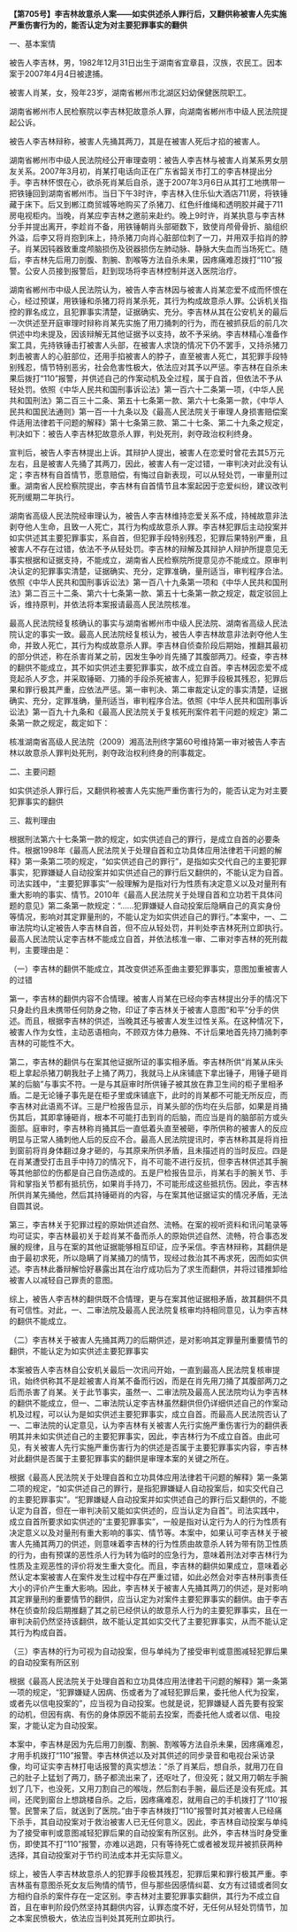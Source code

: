 **【第705号】李吉林故意杀人案——如实供述杀人罪行后，又翻供称被害人先实施严重伤害行为的，能否认定为对主要犯罪事实的翻供**

一、基本案情

被告人李吉林，男，1982年12月31日出生于湖南省宜章县，汉族，农民工。因本案于2007年4月4日被逮捕。

被害人肖某，女，殁年23岁，湖南省郴州市北湖区妇幼保健医院职工。

湖南省郴州市人民检察院以李吉林犯故意杀人罪，向湖南省郴州市中级人民法院提起公诉。

被告人李吉林辩称，被害人先捅其两刀，其是在被害人死后才掐的被害人。

湖南省郴州市中级人民法院经公开审理查明：被告人李吉林与被害人肖某系男女朋友关系。2007年3月初，肖某打电话向正在广东省韶关市打工的李吉林提出分手。李吉林怀恨在心，欲杀死肖某后自杀，遂于2007年3月6日从其打工地携带一把铁锤回到湖南省郴州市。当日下午3时许，李吉林入住乐仙大酒店711房，将铁锤藏于床下。后又到郴江商贸城等地购买了杀猪刀、红色纤维绳和透明胶并藏于711房电视柜内。当晚，肖某应李吉林之邀前来赴约。晚上9时许，肖某执意与李吉林分手并提出离开，李趁肖不备，用铁锤朝肖头部砸数下，致使肖颅骨骨折、脑组织外溢，后李又将肖抱到床上，持杀猪刀向肖心脏部位刺了一刀，并用双手掐肖的脖子。肖某因钝器致重度颅脑损伤及锐器损伤左肺动脉、静脉大失血而当场死亡。随后，李吉林先后用刀剖腹、割腕、割喉等方法自杀未果，因疼痛难忍拨打“110”报警。公安人员接到报警后，赶到现场将李吉林控制并送入医院治疗。

湖南省郴州市中级人民法院认为，被告人李吉林因与被害人肖某恋爱不成而怀恨在心，经过预谋，用铁锤和杀猪刀将肖某杀死，其行为构成故意杀人罪。公诉机关指控的罪名成立，且犯罪事实清楚，证据确实、充分。李吉林从其在公安机关的最后一次供述至开庭审理时辩称肖某先实施了用刀捅刺的行为，而在被抓获后的前几次供述中均未提及，因该辩解无其他证据予以支持，故不予采纳。李吉林精心准备作案工具，先持铁锤击打被害人头部，在被害人求饶的情况下仍不罢手，又持杀猪刀刺击被害人的心脏部位，还用手掐被害人的脖子，直至被害人死亡，其犯罪手段特别残忍，情节特别恶劣，社会危害性极大，依法应对其予以严惩。李吉林在自杀未果后拨打“110”报警，并供述自己的作案动机及全过程，属于自首，但依法不予从轻处罚。依照《中华人民共和国刑事诉讼法》第一百六十二条第一项，《中华人民共和国刑法》第二百三十二条、第五十七条第一款、第六十七条第一款，《中华人民共和国民法通则》第一百一十九条以及《最高人民法院关于审理人身损害赔偿案件适用法律若干问题的解释》第十七条第三款、第二十七条、第二十九条之规定，判决如下：被告人李吉林犯故意杀人罪，判处死刑，剥夺政治权利终身。

宣判后，被告人李吉林提出上诉。其辩护人提出，被害人在恋爱时曾花去其5万元左右，且是被害人先捅了其两刀，因此，被害人有一定过错，一审判决对此没有认定；李吉林有自首情节，愿意赔偿，有悔过自新表现，可以从轻处罚，一审量刑过重。湖南省人民检察院提出，李吉林有自首情节且本案起因于恋爱纠纷，建议改判死刑缓期二年执行。

湖南省高级人民法院经审理认为，被告人李吉林维持恋爱关系不成，持械故意非法剥夺他人生命，且致一人死亡，其行为构成故意杀人罪。李吉林犯罪后主动投案并如实供述其主要犯罪事实，系自首，但犯罪手段特别残忍，犯罪后果特别严重，且被害人不存在过错，依法不予从轻处罚。李吉林的辩解及其辩护人辩护所提意见无事实根据和证据支持，不能成立，湖南省人民检察院所提意见亦不能成立。原审判决认定的犯罪事实清楚，证据确实、充分，定罪准确，量刑适当，审判程序合法。依照《中华人民共和国刑事诉讼法》第一百八十九条第一项和《中华人民共和国刑法》第二百三十二条、第六十七条第一款、第五十七条第一款之规定，裁定驳回上诉，维持原判，并依法将本案报请最高人民法院核准。

最高人民法院经复核确认的事实与湖南省郴州市中级人民法院、湖南省高级人民法院认定的事实一致。最高人民法院经复核认为，被告人李吉林故意非法剥夺他人生命，并致人死亡，其行为构成故意杀人罪。李吉林自侦查阶段后期始，推翻其最初的部分供述，称在杀害肖某之前，因发生争吵肖先捅了其腹部两刀。经查，李吉林的翻供不能成立，其不如实供述主要犯罪事实，故不成立自首。李吉林因恋爱不成竞起杀人歹念，并采取锤砸、刀捅的手段杀死被害人，犯罪手段极其残忍，犯罪后果和罪行极其严重，应依法严惩。第一审判决、第二审裁定认定的事实清楚，证据确实、充分，定罪准确，量刑适当，审判程序合法。依照《中华人民共和国刑事诉讼法》第一百九十九条和《最高人民法院关于复核死刑案件若干问题的规定》第二条第一款之规定，裁定如下：

核准湖南省高级人民法院（2009）湘高法刑终字第60号维持第一审对被告人李吉林以故意杀人罪判处死刑，剥夺政治权利终身的刑事裁定。

二、主要问题

如实供述杀人罪行后，又翻供称被害人先实施严重伤害行为的，能否认定为对主要犯罪事实的翻供

三、裁判理由

根据刑法第六十七条第一款的规定，如实供述自己的罪行，是成立自首的必要条件。根据1998年《最高人民法院关于处理自首和立功具体应用法律若干问题的解释》第一条第二项的规定，“如实供述自己的罪行”，是指如实交代自己的主要犯罪事实，犯罪嫌疑人自动投案并如实供述自己的罪行后又翻供的，不能认定为自首。司法实践中，“主要犯罪事实”一般理解为是指对行为性质有决定意义以及对量刑有重大影响的事实、情节。2010年《最高人民法院关于处理自首和立功若干具体问题的意见》第二条第一款规定：“……犯罪嫌疑人自动投案后隐瞒自己的真实身份等情况，影响对其定罪量刑的，不能认定为如实供述自己的罪行。”本案中，一、二审法院均认定被告人李吉林自首，但不应从轻处罚，并判处李吉林死刑立即执行。最高人民法院认定李吉林不能成立自首，并依法核准一审、二审对李吉林的死刑裁判，主要理由是：

（一）李吉林的翻供不能成立，其改变供述系歪曲主要犯罪事实，意图加重被害人的过错

第一，李吉林的翻供内容不合情理。被害人肖某在已经向李吉林提出分手的情况下只身赴约且未携带任何防身之物，印证了李吉林关于被害人意图“和平”分手的供述。而且，根据李吉林的供述，当晚其还与被害人发生过性关系。在这种情况下，被害人作为女性，主动恶语相向，不顾双方体力悬殊、不计后果地首先持刀捅刺李吉林的可能性不大。

第二，李吉林的翻供与在案其他证据所证的事实相矛盾。李吉林所供“肖某从床头柜上拿起杀猪刀朝我肚子上捅了两刀，我就马上从床铺底下拿出锤子，用锤子砸肖某的后脑”与事实不符。一是与其庭审时所供锤子被其放在靠卫生间的柜子里相矛盾。二是无论锤子事先是在柜子里或床铺底下，此时的肖某都不可能无所反应，而李吉林对此语焉不详。三是尸检报告显示，肖某头部的伤均在头后部，如果是肖捅伤其后，其即拿锤砸肖，根本不可能打击到肖的后脑，而应当是肖的脑部前方或头面部。庭审时，李吉林称肖捅其后一直低着头直至被砸，李所供称的被害人的反应明显与正常人捅刺他人后的反应不合。最高人民法院提讯时，李吉林称其是将肖扭到窗前将肖身体翻过身才砸的，与其原来所供矛盾，且未描述肖的当时反应。四是在肖某遭受打击且手中持刀的情况下，肖不可能不进行反抗，但李吉林供述其手腕等其他部位的伤都是自己自伤造成的。五是尸检报告显示，肖某右手的腕关节、手背和掌指关节都有抵抗伤，如果肖手持刀，不可能形成这些抵抗伤。因此，李吉林所供肖某先捅他，然后其持锤砸肖的内容，与在案其他证据证实的情况矛盾，无法自圆其说。

第三，李吉林关于犯罪过程的原始供述自然、流畅。在案的视听资料和讯问笔录等均可证实，李吉林最初关于趁肖某不备而杀人的原始供述自然、流畅，符合事态发展的规律，且与在案的其他证据能够相互印证，应予采信。李吉林辩称，其翻供是由于最初求死，所以隐瞒了肖某捅刀的情节，现经过救治其不再求死，因而如实供述。李吉林此番辩解恰好暴露出其在治疗成功后为了求生而翻供，并将过错推卸给被害人以减轻自己罪责的意图。

综上，被告人李吉林的翻供既不合情理，更与在案其他证据相矛盾，故其翻供不具有可信性。对此，一、二审法院及最高人民法院复核审均持相同意见，认为李吉林的翻供不能成立。

（二）李吉林关于被害人先捅其两刀的后期供述，是对影响其定罪量刑重要情节的翻供，不能认定为如实供述主要犯罪事实

本案被告人李吉林自公安机关最后一次讯问开始，一直到最高人民法院复核审提讯，始终供称其不是趁被害人肖某不备而行凶，而是在肖先用刀捅了其腹部两刀之后而杀害了肖某。关于此节事实，虽然一、二审法院及最高人民法院均认为李吉林的翻供不能成立，但一、二审法院认定李吉林虽然翻供但仍详细供述自己的作案动机及过程，可以认为是如实供述主要犯罪事实，成立自首。而最高人民法院否认了一、二审法院的认定意见，认为李吉林有关被害人先行实施严重伤害行为的翻供表明其并未如实供述自己的主要犯罪事实，因此，李吉林行为不成立自首。由此可见，有关被害人先行实施严重伤害行为的供述是否属于主要犯罪事实内容，李吉林对此翻供是否属于主要犯罪事实的翻供是审理本案的关键之所在。

根据《最高人民法院关于处理自首和立功具体应用法律若干问题的解释》第一条第二项的规定，“如实供述自己的罪行，是指犯罪嫌疑人自动投案后，如实交代自己的主要犯罪事实”。“犯罪嫌疑人自动投案并如实供述自己的罪行后又翻供的，不能认定为自首，但在一审判决前又能如实供述的，应当认定为自首”。司法实践中，成立自首所要求如实供述的“主要犯罪事实”，一般是指对认定行为人的行为性质有决定意义以及对量刑有重大影响的事实、情节等。本案中，如果认可李吉林关于被害人先捅其两刀的供述，则意味着李吉林的行为性质由故意杀人转为带有防卫性质的行为，由有预谋的恶性杀人行为转为临时的应急行为，意味着刑法对李吉林行为性质及主观恶性的评价将发生重大变化。而且，李吉林的翻供如果成立，意味着必然认定本案被害人在案件发生过程中存在严重过错，如此必然会对李吉林刑事责任大小的评价产生重大影响。因此，李吉林关于被害人先捅其两刀的供述，是对影响其定罪量刑的重要情节的翻供，应当认定为对案件主要犯罪事实的翻供。由于李吉林在侦查阶段后期推翻了其之前已经供认的故意杀人行为的主要犯罪事实，且在一审判决前仍然坚持该翻供，故不能认定其如实交代了主要犯罪事实，从而不能认定其行为构成自首。

（三）李吉林的行为可视为自动投案，但与单纯为了接受审判或意图减轻犯罪后果的自动投案有所区别

根据《最高人民法院关于处理自首和立功具体应用法律若干问题的解释》第一条第一项的规定，“犯罪嫌疑人因病、伤或者为了减轻犯罪后果，委托他人代为投案，或者先以信电投案的”，应当视为自动投案。也就是说，犯罪嫌疑人首先要有投案的动机，但因有病、有伤的身体原因不能前去投案，而委托他人或者以信、电投案，才能认定为自动投案。

本案中，李吉林是因为先后用刀剖腹、割腕、割喉等方法自杀未果，因疼痛难忍，才用手机拨打“110”报警。李吉林供述以及对其供述的同步录音和电视台采访录像，均可证实李吉林打电话报警的真实想法：“杀了肖某后，想自杀，就用刀在自己的肚子上猛划了两刀，肠子都流出来了，还呕吐了，但没死；就又用刀朝左手腕划了几下，也没死，又用刀割自己的喉咙，然后割右手腕，最后还是没有死成。其间，还爬到窗台上想跳楼自杀。之后，因疼痛难忍，就用自己的手机拨打了‘110’报警。民警来了后，就送到了医院。”由于李吉林拨打“110”报警时其对被害人已经痛下杀手，其自动投案对于救治被害人已无任何意义。因此，李吉林自动投案与单纯为了接受审判或意图减轻犯罪后果的自动投案有所区别。此外，李吉林当时身受重伤，即使其不打“110”报警，亦难以逃跑，只有等待死亡或者被发现并被抓获两种选择，其自动投案对于节约司法成本并无实际意义。

综上，被告人李吉林故意杀人的犯罪手段极其残忍，犯罪后果和罪行极其严重。李吉林虽有意图杀死女友后殉情的情节，但与那些因感情纠葛、女方有过错或者同女方相约自杀的案件存在一定区别。李吉林对主要犯罪事实翻供，其行为不成立自首，且在审判阶段仍然坚持其翻供内容，认罪态度不好，无任何从轻处罚情节，加之本案民愤极大，依法应当判处其死刑立即执行。